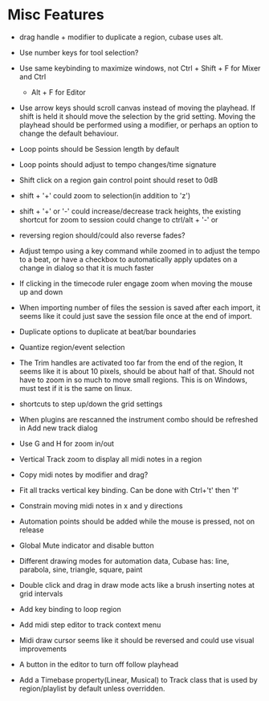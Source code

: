# Misc Features

- drag handle + modifier to duplicate a region, cubase uses alt.

- Use number keys for tool selection?

- Use same keybinding to maximize windows, not Ctrl + Shift + F for Mixer and Ctrl
  + Alt + F for Editor

- Use arrow keys should scroll canvas instead of moving the playhead. If shift
  is held it should move the selection by the grid setting. Moving the playhead
  should be performed using a modifier, or perhaps an option to change the
  default behaviour.

- Loop points should be Session length by default

- Loop points should adjust to tempo changes/time signature

- Shift click on a region gain control point should reset to 0dB

- shift + '+' could zoom to selection(in addition to 'z')

- shift + '+' or '-' could increase/decrease track heights, the existing
  shortcut for zoom to session could change to ctrl/alt + '-' or

- reversing region should/could also reverse fades?

- Adjust tempo using a key command while zoomed in to adjust the tempo to a
  beat, or have a checkbox to automatically apply updates on a change in dialog
  so that it is much faster

- If clicking in the timecode ruler engage zoom when moving the mouse up and
  down

- When importing number of files the session is saved after each import, it
  seems like it could just save the session file once at the end of import.

- Duplicate options to duplicate at beat/bar boundaries

- Quantize region/event selection

- The Trim handles are activated too far from the end of the region, It seems
  like it is about 10 pixels, should be about half of that. Should not have to
  zoom in so much to move small regions. This is on Windows, must test if it is
  the same on linux.

- shortcuts to step up/down the grid settings

- When plugins are rescanned the instrument combo should be refreshed in Add
  new track dialog

- Use G and H for zoom in/out

- Vertical Track zoom to display all midi notes in a region

- Copy midi notes by modifier and drag?

- Fit all tracks vertical key binding. Can be done with Ctrl+'t' then 'f'

- Constrain moving midi notes in x and y directions

- Automation points should be added while the mouse is pressed, not on release

- Global Mute indicator and disable button

- Different drawing modes for automation data, Cubase has: line, parabola,
  sine, triangle, square, paint

- Double click and drag in draw mode acts like a brush inserting notes at grid
  intervals

- Add key binding to loop region

- Add midi step editor to track context menu

- Midi draw cursor seems like it should be reversed and could use visual
  improvements

- A button in the editor to turn off follow playhead

- Add a Timebase property(Linear, Musical) to Track class that is used by
  region/playlist by default unless overridden.
